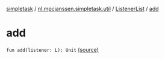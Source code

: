 [simpletask](../../index.md) / [nl.mpcjanssen.simpletask.util](../index.md) / [ListenerList](index.md) / [add](.)

# add

`fun add(listener: L): Unit` [(source)](https://github.com/mpcjanssen/simpletask-android/blob/master/src/main/java/nl/mpcjanssen/simpletask/util/ListenerList.kt#L12)